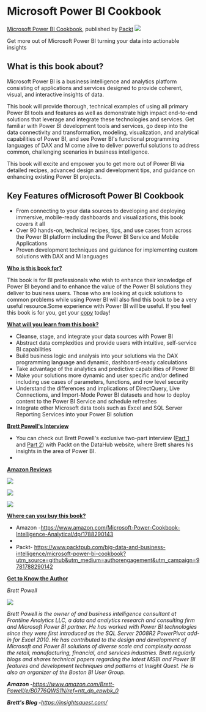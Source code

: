# Microsoft Power BI Cookbook
[Microsoft Power BI Cookbook](https://www.packtpub.com/big-data-and-business-intelligence/microsoft-power-bi-cookbook?utm_source=github&utm_medium=repository&utm_campaign=9781788290142), published by [Packt](https://www.packtpub.com/) <img src="image_00_001.png" />

Get more out of Microsoft Power BI turning your data into actionable insights

## What is this book about?
<p>Microsoft Power BI is a business intelligence and analytics platform consisting of applications and services designed to provide coherent, visual, and interactive insights of data.</p> 
<p>This book will provide thorough, technical examples of using all primary Power BI tools and features as well as demonstrate high impact end-to-end solutions that leverage and integrate these technologies and services. Get familiar with Power BI development tools and services, go deep into the data connectivity and transformation, modeling, visualization, and analytical capabilities of Power BI, and see Power BI's functional programming languages of DAX and M come alive to deliver powerful solutions to address common, challenging scenarios in business intelligence.</p> 
<p>This book will excite and empower you to get more out of Power BI via detailed recipes, advanced design and development tips, and guidance on enhancing existing Power BI projects.</p> 

## Key Features ofMicrosoft Power BI Cookbook

<ul><li>From connecting to your data sources to developing and deploying immersive, mobile-ready dashboards and visualizations, this book covers it all</li> 
<li>Over 90 hands-on, technical recipes, tips, and use cases from across the Power BI platform including the Power BI Service and Mobile Applications</li> 
<li>Proven development techniques and guidance for implementing custom solutions with DAX and M languages</li> 
</ul>

<p><b ><u >Who is this book for?</u></b></p> 
<p><span >This book is for BI professionals who wish to enhance their knowledge of Power BI beyond and to enhance the value of the Power BI solutions they deliver to business users. Those who are looking at quick solutions to common problems while using Power BI will also find this book to be a very useful resource.Some experience with Power BI will be useful. If you feel this book is for you, get your <a href="https://www.amazon.com/Microsoft-Power-Cookbook-Intelligence-Analytical/dp/1788290143">copy</a> today!</span></p> 
<p><b ><u >What will you learn from this book?</u></b></p> 
<ul><li>Cleanse, stage, and integrate your data sources with Power BI</li> 
<li>Abstract data complexities and provide users with intuitive, self-service BI capabilities</li> 
<li>Build business logic and analysis into your solutions via the DAX programming language and dynamic, dashboard-ready calculations</li> 
<li>Take advantage of the analytics and predictive capabilities of Power BI</li> 
<li>Make your solutions more dynamic and user specific and/or defined including use cases of parameters, functions, and row level security</li> 
<li>Understand the differences and implications of DirectQuery, Live Connections, and Import-Mode Power BI datasets and how to deploy content to the Power BI Service and schedule refreshes</li> 
<li>Integrate other Microsoft data tools such as Excel and SQL Server Reporting Services into your Power BI solution</li> 
</ul>
<p><b ><u >Brett Powell's Interview</u></b></p> 
<ul><li><span >You can check out Brett Powell's exclusive two-part interview (<a href="https://datahub.packtpub.com/interview/microsoft-power-bi-interview-part1-brett-powell/">Part 1</a> and <a href="https://datahub.packtpub.com/interview/unlocking-the-secrets-of-microsoft-power-bi-interview-part-2-of-2-with-brett-powell-founder-of-frontline-analytics-llc/">Part 2</a>) with Packt on the DataHub website, where Brett shares his insights in the area of Power BI. </span></li> 
<li></li> 
</ul>
<p><b ><u >Amazon Reviews</u></b></p> 
<p><img src="image_00_002.png" /></p> 
<p><img src="image_00_003.png" /></p> 
<p><img src="image_00_004.png" /></p> 
<p><b ><u >Where can you buy this book?</u></b></p> 
<ul><li><span >Amazon -<a href="https://www.amazon.com/Microsoft-Power-Cookbook-Intelligence-Analytical/dp/1788290143">https://www.amazon.com/Microsoft-Power-Cookbook-Intelligence-Analytical/dp/1788290143</a></span></li> 
<li></li> 
<li><span >Packt- <a href="https://www.packtpub.com/big-data-and-business-intelligence/microsoft-power-bi-cookbook?utm_source=github&amp;utm_medium=authorengagement&amp;utm_campaign=9781788290142">https://www.packtpub.com/big-data-and-business-intelligence/microsoft-power-bi-cookbook?utm_source=github&amp;utm_medium=authorengagement&amp;utm_campaign=9781788290142</a></span></li> 
</ul>
<p><b ><u >Get to Know the Author</u></b></p> 
<p><i >Brett Powell</i></p> 
<p><img src="image_00_005.png" /></p> 
<p><i >Brett Powell is the owner of and business intelligence consultant at Frontline Analytics LLC, a data and analytics research and consulting firm and Microsoft Power BI partner. He has worked with Power BI technologies since they were first introduced as the SQL Server 2008R2 PowerPivot add-in for Excel 2010. He has contributed to the design and development of Microsoft and Power BI solutions of diverse scale and complexity across the retail, manufacturing, financial, and services industries. Brett regularly blogs and shares technical papers regarding the latest MSBI and Power BI features and development techniques and patterns at Insight Quest. He is also an organizer of the Boston BI User Group.</i></p> 
<p><b ><i >Amazon -</i></b><span ><a href="https://www.amazon.com/Brett-Powell/e/B0776QWS1N/ref=ntt_dp_epwbk_0"><i >https://www.amazon.com/Brett-Powell/e/B0776QWS1N/ref=ntt_dp_epwbk_0</i></a></span></p> 
<p><b ><i >Brett's Blog -</i></b><span ><a href="https://insightsquest.com/"><i >https://insightsquest.com/</i></a></span></p> 

            


